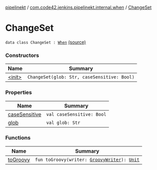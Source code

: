 [pipelinekt](../../index.md) / [com.code42.jenkins.pipelinekt.internal.when](../index.md) / [ChangeSet](./index.md)

# ChangeSet

`data class ChangeSet : `[`When`](../../com.code42.jenkins.pipelinekt.core/-when.md) [(source)](https://github.com/code42/pipelinekt/tree/master/internal/src/main/kotlin/com/code42/jenkins/pipelinekt/internal/when/ChangeSet.kt#L7)

### Constructors

| Name | Summary |
|---|---|
| [&lt;init&gt;](-init-.md) | `ChangeSet(glob: Str, caseSensitive: Bool)` |

### Properties

| Name | Summary |
|---|---|
| [caseSensitive](case-sensitive.md) | `val caseSensitive: Bool` |
| [glob](glob.md) | `val glob: Str` |

### Functions

| Name | Summary |
|---|---|
| [toGroovy](to-groovy.md) | `fun toGroovy(writer: `[`GroovyWriter`](../../com.code42.jenkins.pipelinekt.core.writer/-groovy-writer/index.md)`): `[`Unit`](https://kotlinlang.org/api/latest/jvm/stdlib/kotlin/-unit/index.html) |
